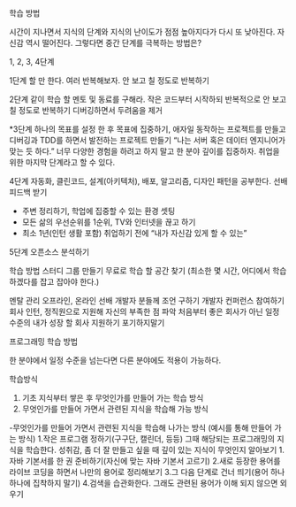 학습 방법

시간이 지나면서 지식의 단계와 지식의 난이도가 점점 높아지다가 다시 또 낮아진다.
자신감 역시 떨어진다. 그렇다면 중간 단계를 극복하는 방법은?

1, 2, 3, 4단계

1단계
할 만 한다.
여러 반복해보자. 안 보고 칠 정도로 반복하기

2단계 같이 학습 할 멘토 및 동료를 구해라.
작은 코드부터 시작하되 반복적으로 안 보고 칠 정도로 반복하기
디버깅하면서 두려움을 제거

*3단계
하나의 목표를 설정 한 후 목표에 집중하기, 애자일
동작하는 프로젝트를 만들고 디버깅과 TDD를 하면서 발전하는 프로젝트 만들기
“나는 서버 혹은 데이터 엔지니어가 맞는 듯 하다.”
너무 다양한 경험을 하려고 하지 말고 한 분야 깊이를 집중하자.
취업을 위한 마지막 단계라고 할 수 있다.

4단계
자동화, 클린코드, 설계(아키텍처), 배포, 알고리즘, 디자인 패턴을 공부한다.
선배 피드백 받기

- 주변 정리하기, 학업에 집중할 수 있는 환경 셋팅
- 모든 삶의 우선순위를 1순위, TV와 인터넷을 끊고 하기
- 최소 1년(인턴 생활 포함) 취업하기 전에 “내가 자신감 있게 할 수 있는”

5단계
오픈소스 분석하기

학습 방법
스터디 그룹 만들기
무료로 학습 할 공간 찾기
(최소한 몇 시간, 어디에서 학습하겠다를 잡고 잡아야 한다.)

멘탈 관리
오프라인, 온라인 선배 개발자 분들께 조언 구하기
개발자 컨퍼런스 참여하기
회사 인턴, 정직원으로 지원해 자신의 부족한 점 파악
처음부터 좋은 회사가 아닌 일정 수준의 내가 성장 할 회사 지원하기
포기하지말기

프로그래밍 학습 방법

한 분야에서 일정 수준을 넘는다면 다른 분야에도 적용이 가능하다.

학습방식

1. 기초 지식부터 쌓은 후 무엇인가를 만들어 가는 학습 방식
2. 무엇인가를 만들어 가면서 관련된 지식을 학습해 가능 방식

-무엇인가를 만들어 가면서 관련된 지식을 학습해 나가는 방식
(예시를 통해 만들어 가는 방식)
1.작은 프로그램 정하기(구구단, 캘린더, 등등)
그때 해당되는 프로그래밍의 지식을 학습한다.
성취감, 좀 더 잘 만들고 싶을 때 깊이 있는 지식이 무엇인지 알아보기
1.자바 기본서를 한 권 준비하기(자신에 맞는 자바 기본서 고르기)
2.새로 등장한 용어를 라이브 코딩을 하면서 나만의 용어로 정리해보기
3.그 다음 단계로 건너 띄기(용어 하나 하나에 집착하지 말기)
4.검색을 습관화한다. 그래도 관련된 용어가 이해 되지 않으면 외우기
